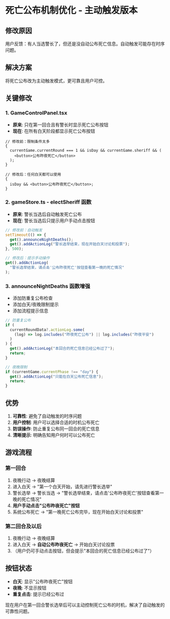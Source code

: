 # 死亡公布机制优化 - 主动触发版本

## 修改原因

用户反馈：有人当选警长了，但还是没自动公布死亡信息。自动触发可能存在时序问题。

## 解决方案

将死亡公布改为主动触发模式，更可靠且用户可控。

## 关键修改

### 1. GameControlPanel.tsx

- **原来**: 只在第一回合且有警长时显示死亡公布按钮
- **现在**: 在所有白天阶段都显示死亡公布按钮

```tsx
// 修改前：限制条件太多
{
  currentGame.currentRound === 1 && isDay && currentGame.sheriff && (
    <button>公布昨夜死亡</button>
  );
}

// 修改后：任何白天都可以使用
{
  isDay && <button>公布昨夜死亡</button>;
}
```

### 2. gameStore.ts - electSheriff 函数

- **原来**: 警长当选后自动触发死亡公布
- **现在**: 警长当选后只提示用户手动点击按钮

```typescript
// 修改前：自动触发
setTimeout(() => {
  get().announceNightDeaths();
  get().addActionLog("警长选举结束，现在开始白天讨论和投票");
}, 500);

// 修改后：提示手动操作
get().addActionLog(
  "警长选举结束，请点击'公布昨夜死亡'按钮查看第一晚的死亡情况"
);
```

### 3. announceNightDeaths 函数增强

- 添加防重复公布检查
- 添加白天/夜晚限制提示
- 添加流程提示信息

```typescript
// 防重复公布
if (
  currentRoundData?.actionLog.some(
    (log) => log.includes("昨夜死亡公布") || log.includes("昨夜平安")
  )
) {
  get().addActionLog("本回合的死亡信息已经公布过了");
  return;
}

// 夜晚限制
if (currentGame.currentPhase !== "day") {
  get().addActionLog("只能在白天公布死亡信息");
  return;
}
```

## 优势

1. **可靠性**: 避免了自动触发的时序问题
2. **用户控制**: 用户可以选择合适的时机公布死亡
3. **防误操作**: 防止重复公布同一回合的死亡信息
4. **清晰提示**: 明确告知用户何时可以公布死亡

## 游戏流程

### 第一回合

1. 夜晚行动 → 夜晚结算
2. 进入白天 → "第一个白天开始，请先进行警长选举"
3. 警长选举 → 警长当选 → "警长选举结束，请点击'公布昨夜死亡'按钮查看第一晚的死亡情况"
4. **用户手动点击"公布昨夜死亡"按钮**
5. 系统公布死亡 → "第一晚死亡公布完毕，现在开始白天讨论和投票"

### 第二回合及以后

1. 夜晚行动 → 夜晚结算
2. 进入白天 → **自动公布昨夜死亡** → 开始白天讨论投票
3. （用户仍可手动点击按钮，但会提示"本回合的死亡信息已经公布过了"）

## 按钮状态

- **白天**: 显示"公布昨夜死亡"按钮
- **夜晚**: 不显示按钮
- **重复点击**: 提示已经公布过

现在用户在第一回合警长选举后可以主动控制死亡公布的时机，解决了自动触发的可靠性问题。
